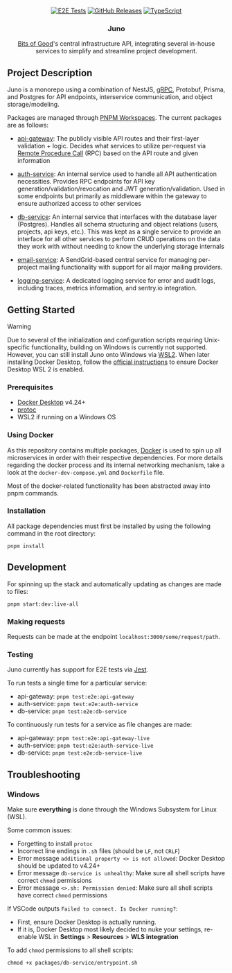 <div align="center">
  
  <a href="">![E2E Tests](https://img.shields.io/github/actions/workflow/status/GTBitsOfGood/juno/e2e-tests.yml?style=for-the-badge)</a> 
  <a href="">![GitHub Releases](https://img.shields.io/github/v/release/GTBitsOfGood/juno?include_prereleases&style=for-the-badge)</a>
  <a href="">![TypeScript](https://img.shields.io/badge/typescript-%23007ACC.svg?style=for-the-badge&logo=typescript&logoColor=white)</a>
  
</div>
  
<h3 align="center">
  Juno
</h3>

<div align="center">
  
[Bits of Good](https://bitsofgood.org/)'s central infrastructure API, integrating several in-house services to simplify and streamline project development.

</div>

## Project Description

Juno is a monorepo using a combination of NestJS, [gRPC](https://grpc.io/), Protobuf, Prisma, and Postgres for API endpoints, interservice communication, and object storage/modeling.

Packages are managed through [PNPM Workspaces](https://pnpm.io/workspaces). The current packages are as follows:

- [api-gateway](./packages/api-gateway/): The publicly visible API routes and their first-layer validation + logic. Decides what services to utilize per-request via [Remote Procedure Call](https://en.wikipedia.org/wiki/Remote_procedure_call) (RPC) based on the API route and given information
- [auth-service](./packages/auth-service/): An internal service used to handle all API authentication necessities. Provides RPC endpoints for API key generation/validation/revocation and JWT generation/validation. Used in some endpoints but primarily as middleware within the gateway to ensure authorized access to other services

- [db-service](./packages/db-service/): An internal service that interfaces with the database layer (Postgres). Handles all schema structuring and object relations (users, projects, api keys, etc.). This was kept as a single service to provide an interface for all other services to perform CRUD operations on the data they work with without needing to know the underlying storage internals
- [email-service](./packages/email-service/): A SendGrid-based central service for managing per-project mailing functionality with support for all major mailing providers.
- [logging-service](./packages/logging-service/): A dedicated logging service for error and audit logs, including traces, metrics information, and sentry.io integration.

## Getting Started

> [!WARNING]
> Due to several of the initialization and configuration scripts requiring Unix-specific functionality, building on Windows is currently not supported. However, you can still install Juno onto Windows via [WSL2](https://learn.microsoft.com/en-us/windows/wsl/install). When later installing Docker Desktop, follow the [official instructions](https://docs.docker.com/desktop/wsl/) to ensure Docker Desktop WSL 2 is enabled.

### Prerequisites

- [Docker Desktop](https://www.docker.com/products/docker-desktop/) v4.24+
- [protoc](https://github.com/protocolbuffers/protobuf)
- WSL2 if running on a Windows OS

### Using Docker

As this repository contains multiple packages, [Docker](https://www.docker.com/) is used to spin up all microservices in order with their respective dependencies. For more details regarding the docker process and its internal networking mechanism, take a look at the `docker-dev-compose.yml` and `Dockerfile` file.

Most of the docker-related functionality has been abstracted away into pnpm commands.

### Installation

All package dependencies must first be installed by using the following command in the root directory:

```
pnpm install
```

## Development

For spinning up the stack and automatically updating as changes are made to files:

```
pnpm start:dev:live-all
```

### Making requests

Requests can be made at the endpoint `localhost:3000/some/request/path`.

### Testing

Juno currently has support for E2E tests via [Jest](https://jestjs.io/).

To run tests a single time for a particular service:

- api-gateway: `pnpm test:e2e:api-gateway`
- auth-service: `pnpm test:e2e:auth-service`
- db-service: `pnpm test:e2e:db-service`

To continuously run tests for a service as file changes are made:

- api-gateway: `pnpm test:e2e:api-gateway-live`
- auth-service: `pnpm test:e2e:auth-service-live`
- db-service: `pnpm test:e2e:db-service-live`

## Troubleshooting

### Windows

Make sure **everything** is done through the Windows Subsystem for Linux (WSL).

Some common issues:

- Forgetting to install `protoc`
- Incorrect line endings in `.sh` files (should be `LF`, not `CRLF`)
- Error message `additional property <> is not allowed`: Docker Desktop should be updated to v4.24+
- Error message `db-service is unhealthy`: Make sure all shell scripts have correct `chmod` permissions
- Error message `<>.sh: Permission denied`: Make sure all shell scripts have correct `chmod` permissions

If VSCode outputs `Failed to connect. Is Docker running?`:

- First, ensure Docker Desktop is actually running.
- If it is, Docker Desktop most likely decided to nuke your settings, re-enable WSL in **Settings** > **Resources** > **WLS integration**

To add `chmod` permissions to all shell scripts:

```
chmod +x packages/db-service/entrypoint.sh
```

